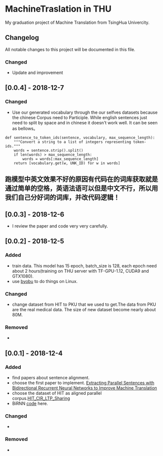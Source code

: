 # MachineTraslation in THU

My graduation project of Machine Translation from TsingHua Univercity.

## Changelog
All notable changes to this project will be documented in this file.

### Changed
- Update and improvement

## [0.0.4] - 2018-12-7
### Changed
- Use our generated vocabulary through the our selfves datasets because the chinese Corpus need to Participle. While english sentences just need to split by space and in chinese it doesn't work well. It can be seen as bellows。
```
def sentence_to_token_ids(sentence, vocabulary, max_sequence_length):
    """Convert a string to a list of integers representing token-ids."""
    words = sentence.strip().split()
    if len(words) > max_sequence_length:
        words = words[:max_sequence_length]
    return [vocabulary.get(w, UNK_ID) for w in words]
```
跑模型中英文效果不好的原因有代码在的词库获取就是通过简单的空格，英语法语可以但是中文不行，所以用我们自己分好词的词库，并改代码逻辑！
- 

## [0.0.3] - 2018-12-6
- I review the paper and code very very carefully.

## [0.0.2] - 2018-12-5
### Added
- train data. This model has 15 epoch, batch_size is 128, each epoch need about 2 hours(training on THU server with TF-GPU-1.12, CUDA9 and GTX1080).
- use [byobu](http://byobu.co/) to do things on Linux.

### Changed
- change dataset from HIT to PKU that we used to get.The data from PKU are the real medical data. The size of new dataset become nearly about 80M.

### Removed
- 

## [0.0.1] - 2018-12-4
### Added
- find papers about sentence alignment.
- choose the first paper to implement.
[Extracting Parallel Sentences with Bidirectional Recurrent Neural Networks to Improve Machine Translation](https://arxiv.org/abs/1806.05559)
- choose the dataset of HIT as aligned parallel corpus.[HIT_CIR_LTP_Sharing](http://ir.hit.edu.cn/demo/ltp/Sharing_Plan.htm)
- BiRNN [code](https://github.com/naginoasukara/THU_MT/tree/master/sentence%20alignment/BiRNN%20for%20SA) here.

### Changed
-

### Removed
- 
